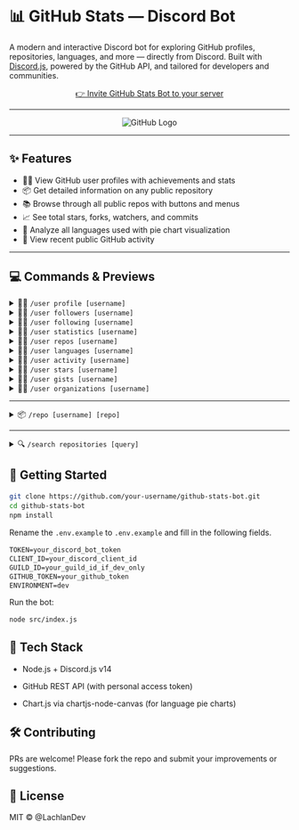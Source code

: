 # 📊 GitHub Stats — Discord Bot

A modern and interactive Discord bot for exploring GitHub profiles, repositories, languages, and more — directly from Discord. Built with [Discord.js](https://discord.js.org), powered by the GitHub API, and tailored for developers and communities.

<p align="center">
  <a href="https://discord.com/oauth2/authorize?client_id=1368511664676274186&permissions=277025508352&scope=bot%20applications.commands">
    👉 Invite GitHub Stats Bot to your server
  </a>
</p>

---

<p align="center">
  <img src="https://github.githubassets.com/images/modules/logos_page/GitHub-Mark.png" alt="GitHub Logo" width="100" />
</p>

---

## ✨ Features

- 🧑‍💻 View GitHub user profiles with achievements and stats  
- 📦 Get detailed information on any public repository  
- 📚 Browse through all public repos with buttons and menus  
- 📈 See total stars, forks, watchers, and commits  
- 🧠 Analyze all languages used with pie chart visualization  
- 📰 View recent public GitHub activity  

---

## 💻 Commands & Previews

<details>
<summary>🧑‍💻 <code>/user profile [username]</code></summary>

_View a GitHub user profile with stats and achievements._

![User Profile Preview](./media/preview/userprofile.png)

</details>

<details>
<summary>🧑‍💻 <code>/user followers [username]</code></summary>

_List followers of a GitHub user._

![User Followers Preview](./media/preview/userfollowers.png)

</details>

<details>
<summary>🧑‍💻 <code>/user following [username]</code></summary>

_List who a GitHub user is following._

![User Following Preview](/media/preview/userfollowing.png)

</details>

<details>
<summary>🧑‍💻 <code>/user statistics [username]</code></summary>

_Summary stats about a GitHub user._

![User Statistics Preview](/media/preview/userstats.png)

</details>

<details>
<summary>🧑‍💻 <code>/user repos [username]</code></summary>

_List public repositories for a GitHub user._

![User Repos Preview](/media/preview/userrepos.png)

</details>

<details>
<summary>🧑‍💻 <code>/user languages [username]</code></summary>

_Aggregated language usage across all public repositories._

![User Languages Preview](/media/preview/userlang.png)

</details>

<details>
<summary>🧑‍💻 <code>/user activity [username]</code></summary>

_Show recent public GitHub activity._

![User Activity Preview](/media/preview/useractivity.png)

</details>

<details>
<summary>🧑‍💻 <code>/user stars [username]</code></summary>

_List repositories starred by a GitHub user._

![User Stars Preview](/media/preview/userstars.png)

</details>

<details>
<summary>🧑‍💻 <code>/user gists [username]</code></summary>

_List public gists for a GitHub user._

![User Gists Preview](/media/preview/usergists.png)

</details>

<details>
<summary>🧑‍💻 <code>/user organizations [username]</code></summary>

_List organizations a GitHub user belongs to._

![User Orgs Preview](/media/preview/userorgs.png)

</details>

---

<details>
<summary>📦 <code>/repo [username] [repo]</code></summary>

_Get detailed information on a GitHub repository._

![Repo Preview](/media/preview/repointeractive.png)
![Repo Preview](/media/preview/repointeractiveFalse.png)


</details>

---

<details>
<summary>🔍 <code>/search repositories [query]</code></summary>

_Search GitHub repositories._

![Repo Preview](/media/preview/reposearch.png)
![Repo Preview](/media/preview/reposearch2.png)

</details>

## 🚀 Getting Started

```bash
git clone https://github.com/your-username/github-stats-bot.git
cd github-stats-bot
npm install

```
Rename the ``.env.example`` to ``.env.example`` and fill in the following fields.

```
TOKEN=your_discord_bot_token
CLIENT_ID=your_discord_client_id
GUILD_ID=your_guild_id_if_dev_only
GITHUB_TOKEN=your_github_token
ENVIRONMENT=dev
```

Run the bot:
```bash
node src/index.js
```

## 🧪 Tech Stack
- Node.js + Discord.js v14

- GitHub REST API (with personal access token)

- Chart.js via chartjs-node-canvas (for language pie charts)

## 🛠️ Contributing
PRs are welcome! Please fork the repo and submit your improvements or suggestions.

## 📄 License
MIT © @LachlanDev